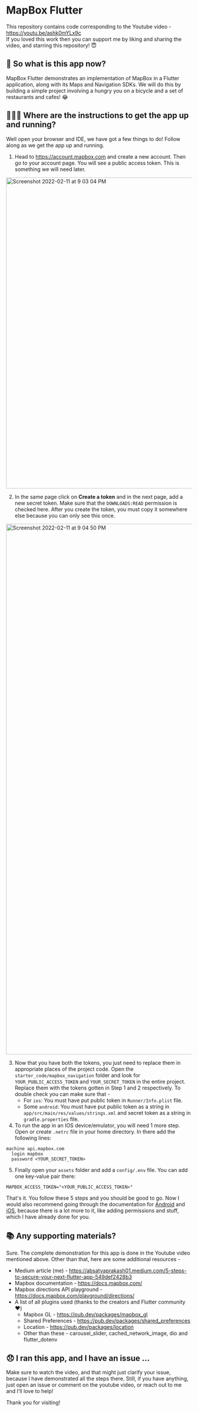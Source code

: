 # MapBox Flutter

This repository contains code corresponding to the Youtube video - https://youtu.be/ashk0mYLx9c <br>
If you loved this work then you can support me by liking and sharing the video, and starring this repository! 😇

## 🤔 So what is this app now?

MapBox Flutter demonstrates an implementation of MapBox in a Flutter application, along with its Maps and Navigation SDKs. We will do this by building a simple project involving a hungry you on a bicycle and a set of restaurants and cafes! 😂

## 👩🏻‍💻 Where are the instructions to get the app up and running?

Well open your browser and IDE, we have got a few things to do! Follow along as we get the app up and running.

1. Head to https://account.mapbox.com and create a new account. Then go to your account page. You will see a public access token. This is something we will need later.
<img width="844" alt="Screenshot 2022-02-11 at 9 03 04 PM" src="https://user-images.githubusercontent.com/45942031/153620576-c7cac859-b403-4e1b-aea7-83df4dada119.png">

2. In the same page click on **Create a token** and in the next page, add a new secret token. Make sure that the `DOWNLOADS:READ` permission is checked here. After you create the token, you must copy it somewhere else because you can only see this once. <br>
<img width="1440" alt="Screenshot 2022-02-11 at 9 04 50 PM" src="https://user-images.githubusercontent.com/45942031/153621198-8b2f9c44-5d56-4e93-841e-3608cd0b24bf.png">

3. Now that you have both the tokens, you just need to replace them in appropriate places of the project code. Open the `starter_code/mapbox_navigation` folder and look for `YOUR_PUBLIC_ACCESS_TOKEN` and `YOUR_SECRET_TOKEN` in the entire project. Replace them with the tokens gotten in Step 1 and 2 respectively. To double check you can make sure that -
    * For `ios`: You must have put public token in `Runner/Info.plist` file.
    * Some `android`: You must have put public token as a string in `app/src/main/res/values/strings.xml` and secret token as a string in `gradle.properties` file.
4. To run the app in an IOS device/emulator, you will need 1 more step. Open or create `.netrc` file in your home directory. In there add the following lines:
```
machine api.mapbox.com
  login mapbox
  password <YOUR_SECRET_TOKEN>
```
5. Finally open your `assets` folder and add a `config/.env` file. You can add one key-value pair there:
```
MAPBOX_ACCESS_TOKEN="<YOUR_PUBLIC_ACCESS_TOKEN>"
```

That's it. You follow these 5 steps and you should be good to go. Now I would also recommend going through the documentation for [Android](https://docs.mapbox.com/android/maps/guides/install/) and [iOS](https://docs.mapbox.com/ios/maps/guides/install/), because there is a lot more to it, like adding permissions and stuff, which I have already done for you.

## 📚 Any supporting materials?

Sure. The complete demonstration for this app is done in the Youtube video mentioned above. Other than that, here are some additional resources -

- Medium article (me) - https://absatyaprakash01.medium.com/5-steps-to-secure-your-next-flutter-app-549def2428b3
- Mapbox documentation - https://docs.mapbox.com/
- Mapbox directions API playground - https://docs.mapbox.com/playground/directions/
- A list of all plugins used (thanks to the creators and Flutter community ❤️)
  - Mapbox GL - https://pub.dev/packages/mapbox_gl  
  - Shared Preferences - https://pub.dev/packages/shared_preferences
  - Location - https://pub.dev/packages/location
  - Other than these - carousel_slider, cached_network_image, dio and flutter_dotenv

## 😞 I ran this app, and I have an issue ...

Make sure to watch the video, and that might just clarify your issue, because I have demonstrated all the steps there. Still, if you have anything, just open an issue or comment on the youtube video, or reach out to me and I'll love to help!

Thank you for visiting!
